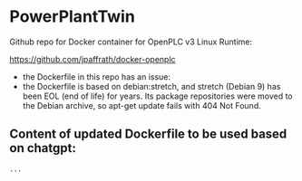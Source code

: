 # PowerPlantTwin

Github repo for Docker container for OpenPLC v3 Linux Runtime:

https://github.com/jpaffrath/docker-openplc

- the Dockerfile in this repo has an issue:
- the Dockerfile is based on debian:stretch, and stretch (Debian 9) has been EOL (end of life) for years. Its package repositories were moved to the Debian archive, so apt-get update fails with 404 Not Found.


## Content of updated Dockerfile to be used based on chatgpt:
`
...
`
